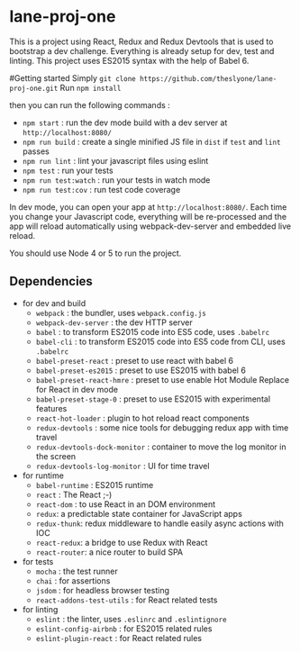 lane-proj-one
==============

This is a project using React, Redux and Redux Devtools that is used to bootstrap a dev challenge. Everything is already setup for dev, test and linting. This project uses ES2015 syntax with the help of Babel 6.

#Getting started
Simply `git clone https://github.com/theslyone/lane-proj-one.git`
Run `npm install`

then you can run the following commands :

* `npm start` : run the dev mode build with a dev server at `http://localhost:8080/`
* `npm run build` : create a single minified JS file in `dist` if `test` and `lint` passes
* `npm run lint` : lint your javascript files using eslint
* `npm test` : run your tests
* `npm run test:watch` : run your tests in watch mode
* `npm run test:cov` : run test code coverage

In dev mode, you can open your app at `http://localhost:8080/`.
Each time you change your Javascript code, everything will be re-processed and the app will reload automatically using webpack-dev-server and embedded live reload.

You should use Node 4 or 5 to run the project.

Dependencies
------------

* for dev and build
  * `webpack` : the bundler, uses `webpack.config.js`
  * `webpack-dev-server` : the dev HTTP server
  * `babel` : to transform ES2015 code into ES5 code, uses `.babelrc`
  * `babel-cli` : to transform ES2015 code into ES5 code from CLI, uses `.babelrc`
  * `babel-preset-react` : preset to use react with babel 6
  * `babel-preset-es2015` : preset to use ES2015 with babel 6
  * `babel-preset-react-hmre` : preset to use enable Hot Module Replace for React in dev mode
  * `babel-preset-stage-0` : preset to use ES2015 with experimental features
  * `react-hot-loader` : plugin to hot reload react components
  * `redux-devtools` : some nice tools for debugging redux app with time travel
  * `redux-devtools-dock-monitor` : container to move the log monitor in the screen
  * `redux-devtools-log-monitor` : UI for time travel
* for runtime
  * `babel-runtime` : ES2015 runtime
  * `react` : The React ;-)
  * `react-dom` : to use React in an DOM environment
  * `redux`: a predictable state container for JavaScript apps
  * `redux-thunk`: redux middleware to handle easily async actions with IOC
  * `react-redux`: a bridge to use Redux with React
  * `react-router`: a nice router to build SPA
* for tests
  * `mocha` : the test runner
  * `chai` : for assertions
  * `jsdom` : for headless browser testing
  * `react-addons-test-utils` : for React related tests
* for linting
  * `eslint` : the linter, uses `.eslinrc` and `.eslintignore`
  * `eslint-config-airbnb` : for ES2015 related rules
  * `eslint-plugin-react` : for React related rules
